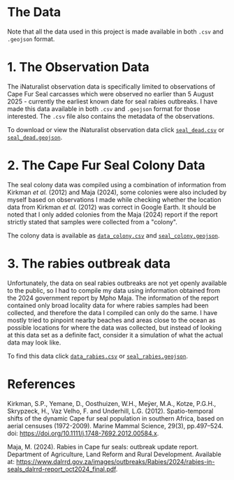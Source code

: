 # The Data
Note that all the data used in this project is made available in both `.csv` and `.geojson` format.

# 1. The Observation Data
The iNaturalist observation data is specifically limited to observations of Cape Fur Seal carcasses which were observed no earlier than 5 August 2025 - currently the 
earliest known date for seal rabies outbreaks. I have made this data available in both `.csv` and `.geojson` format for those interested. The `.csv` file also contains
the metadata of the observations.

To download or view the iNaturalist observation data click [`seal_dead.csv`](https://github.com/muhammaduzairdavids/GIS-in-R/blob/main/data/seal_dead.csv) or 
[`seal_dead.geojson`](https://github.com/muhammaduzairdavids/GIS-in-R/blob/main/data/seal_dead.geojson).

# 2. The Cape Fur Seal Colony Data
The seal colony data was compiled using a combination of information from Kirkman *et al.* (2012) and Maja (2024), some colonies were also included by myself based on
observations I made while checking whether the location data from Kirkman *et al.* (2012) was correct in Google Earth. It should be noted that I only added colonies
from the Maja (2024) report if the report strictly stated that samples were collected from a "colony".

The colony data is available as [`data_colony.csv`](https://github.com/muhammaduzairdavids/GIS-in-R/blob/main/data/data_colony.csv) and 
[`seal_colony.geojson`](https://github.com/muhammaduzairdavids/GIS-in-R/blob/main/data/seal_colony.geojson).

# 3. The rabies outbreak data
Unfortunately, the data on seal rabies outbreaks are not yet openly available to the public, so I had to compile my data using information obtained from the 2024 
government report by Mpho Maja. The information of the report contained only broad locality data for where rabies samples had been collected, and therefore the data 
I compiled can only do the same. I have mostly tried to pinpoint nearby beaches and areas close to the ocean as possible locations for where the data was collected, 
but instead of looking at this data set as a definite fact, consider it a simulation of what the actual data may look like.

To find this data click [`data_rabies.csv`](https://github.com/muhammaduzairdavids/GIS-in-R/blob/main/data/data_rabies.csv) or 
[`seal_rabies.geojson`](https://github.com/muhammaduzairdavids/GIS-in-R/blob/main/data/seal_rabies.geojson).

# References
Kirkman, S.P., Yemane, D., Oosthuizen, W.H., Meÿer, M.A., Kotze, P.G.H., Skrypzeck, H., Vaz Velho, F. and Underhill, L.G. (2012). Spatio-temporal shifts of the dynamic Cape fur seal population in southern Africa, based on aerial censuses (1972-2009). Marine Mammal Science, 29(3), pp.497–524. doi: https://doi.org/10.1111/j.1748-7692.2012.00584.x.

Maja, M. (2024). Rabies in Cape fur seals: outbreak update report. Department of Agriculture, Land Reform and Rural Development. Available at: https://www.dalrrd.gov.za/images/outbreaks/Rabies/2024/rabies-in-seals_dalrrd-report_oct2024_final.pdf.
